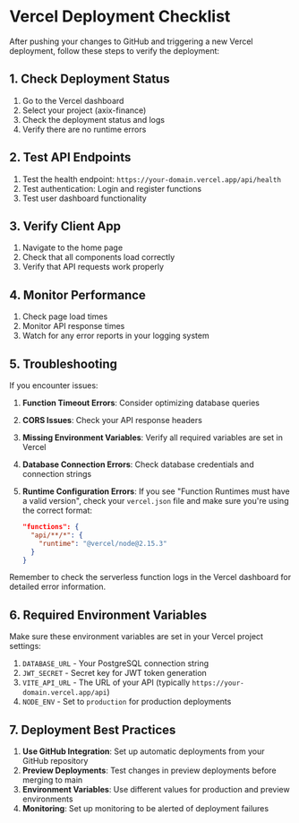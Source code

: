 # Vercel Deployment Checklist

After pushing your changes to GitHub and triggering a new Vercel deployment, follow these steps to verify the deployment:

## 1. Check Deployment Status

1. Go to the Vercel dashboard
2. Select your project (axix-finance)
3. Check the deployment status and logs
4. Verify there are no runtime errors

## 2. Test API Endpoints

1. Test the health endpoint: `https://your-domain.vercel.app/api/health`
2. Test authentication: Login and register functions
3. Test user dashboard functionality

## 3. Verify Client App

1. Navigate to the home page
2. Check that all components load correctly
3. Verify that API requests work properly

## 4. Monitor Performance

1. Check page load times
2. Monitor API response times
3. Watch for any error reports in your logging system

## 5. Troubleshooting

If you encounter issues:

1. **Function Timeout Errors**: Consider optimizing database queries
2. **CORS Issues**: Check your API response headers
3. **Missing Environment Variables**: Verify all required variables are set in Vercel
4. **Database Connection Errors**: Check database credentials and connection strings
5. **Runtime Configuration Errors**: If you see "Function Runtimes must have a valid version", check your `vercel.json` file and make sure you're using the correct format:

   ```json
   "functions": {
     "api/**/*": {
       "runtime": "@vercel/node@2.15.3"
     }
   }
   ```

Remember to check the serverless function logs in the Vercel dashboard for detailed error information.

## 6. Required Environment Variables

Make sure these environment variables are set in your Vercel project settings:

1. `DATABASE_URL` - Your PostgreSQL connection string
2. `JWT_SECRET` - Secret key for JWT token generation
3. `VITE_API_URL` - The URL of your API (typically `https://your-domain.vercel.app/api`)
4. `NODE_ENV` - Set to `production` for production deployments

## 7. Deployment Best Practices

1. **Use GitHub Integration**: Set up automatic deployments from your GitHub repository
2. **Preview Deployments**: Test changes in preview deployments before merging to main
3. **Environment Variables**: Use different values for production and preview environments
4. **Monitoring**: Set up monitoring to be alerted of deployment failures
